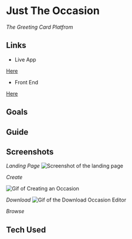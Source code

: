 # Just The Occasion

_The Greeting Card Platfrom_

## Links

- Live App

[Here](https://just-the-occasion.netlify.com/)

- Front End

[Here](https://github.com/zempo/jto-client)

## Goals

## Guide

## Screenshots

_Landing Page_
![Screenshot of the landing page](https://imgur.com/JGtL5Ag.jpg)

_Create_

![Gif of Creating an Occasion](https://imgur.com/CiQOguJ.gif)

_Download_
![Gif of the Download Occasion Editor](https://imgur.com/9iSEW7r.gif)

_Browse_

## Tech Used
